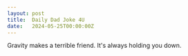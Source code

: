 ```yaml
---
layout: post
title:  Daily Dad Joke 4U
date:   2024-05-25T00:00:00Z
---
```

Gravity makes a terrible friend. It's always holding you down.
